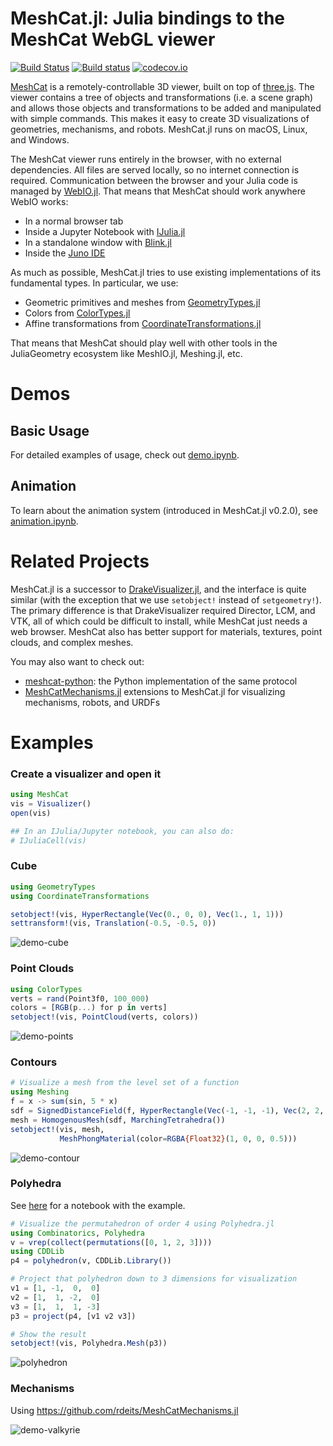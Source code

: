 # MeshCat.jl: Julia bindings to the MeshCat WebGL viewer

[![Build Status](https://travis-ci.org/rdeits/MeshCat.jl.svg?branch=master)](https://travis-ci.org/rdeits/MeshCat.jl)
[![Build status](https://ci.appveyor.com/api/projects/status/uasj23i8s14pw852?svg=true)](https://ci.appveyor.com/project/rdeits/meshcat-jl)
[![codecov.io](https://codecov.io/github/rdeits/MeshCat.jl/coverage.svg?branch=master)](https://codecov.io/github/rdeits/MeshCat.jl?branch=master)

[MeshCat](https://github.com/rdeits/meshcat) is a remotely-controllable 3D viewer, built on top of [three.js](https://threejs.org/). The viewer contains a tree of objects and transformations (i.e. a scene graph) and allows those objects and transformations to be added and manipulated with simple commands. This makes it easy to create 3D visualizations of geometries, mechanisms, and robots. MeshCat.jl runs on macOS, Linux, and Windows.

The MeshCat viewer runs entirely in the browser, with no external dependencies. All files are served locally, so no internet connection is required. Communication between the browser and your Julia code is managed by [WebIO.jl](https://github.com/JuliaGizmos/WebIO.jl). That means that MeshCat should work anywhere WebIO works:

* In a normal browser tab
* Inside a Jupyter Notebook with [IJulia.jl](https://github.com/JuliaLang/IJulia.jl)
* In a standalone window with [Blink.jl](https://github.com/JunoLab/Blink.jl)
* Inside the [Juno IDE](http://junolab.org/)

As much as possible, MeshCat.jl tries to use existing implementations of its fundamental types. In particular, we use:

* Geometric primitives and meshes from [GeometryTypes.jl](https://github.com/JuliaGeometry/GeometryTypes.jl)
* Colors from [ColorTypes.jl](https://github.com/JuliaGraphics/ColorTypes.jl)
* Affine transformations from [CoordinateTransformations.jl](https://github.com/FugroRoames/CoordinateTransformations.jl/)

That means that MeshCat should play well with other tools in the JuliaGeometry ecosystem like MeshIO.jl, Meshing.jl, etc.

# Demos

## Basic Usage

For detailed examples of usage, check out [demo.ipynb](demo.ipynb).

## Animation

To learn about the animation system (introduced in MeshCat.jl v0.2.0), see [animation.ipynb](animation.ipynb).

# Related Projects

MeshCat.jl is a successor to [DrakeVisualizer.jl](https://github.com/rdeits/DrakeVisualizer.jl), and the interface is quite similar (with the exception that we use `setobject!` instead of `setgeometry!`). The primary difference is that DrakeVisualizer required Director, LCM, and VTK, all of which could be difficult to install, while MeshCat just needs a web browser. MeshCat also has better support for materials, textures, point clouds, and complex meshes.

You may also want to check out:

* [meshcat-python](https://github.com/rdeits/meshcat-python): the Python implementation of the same protocol
* [MeshCatMechanisms.jl](https://github.com/rdeits/MeshCatMechanisms.jl) extensions to MeshCat.jl for visualizing mechanisms, robots, and URDFs

# Examples

### Create a visualizer and open it

```julia
using MeshCat
vis = Visualizer()
open(vis)

## In an IJulia/Jupyter notebook, you can also do:
# IJuliaCell(vis)
```

### Cube

```julia
using GeometryTypes
using CoordinateTransformations

setobject!(vis, HyperRectangle(Vec(0., 0, 0), Vec(1., 1, 1)))
settransform!(vis, Translation(-0.5, -0.5, 0))
```

![demo-cube](https://user-images.githubusercontent.com/591886/36703848-9da5abae-1b2b-11e8-8fa7-57e5cd3e2420.png)

### Point Clouds

```julia
using ColorTypes
verts = rand(Point3f0, 100_000)
colors = [RGB(p...) for p in verts]
setobject!(vis, PointCloud(verts, colors))
```

![demo-points](https://user-images.githubusercontent.com/591886/36703986-3d18e232-1b2c-11e8-8c40-a73e55cc93b6.png)

### Contours

```julia
# Visualize a mesh from the level set of a function
using Meshing
f = x -> sum(sin, 5 * x)
sdf = SignedDistanceField(f, HyperRectangle(Vec(-1, -1, -1), Vec(2, 2, 2)))
mesh = HomogenousMesh(sdf, MarchingTetrahedra())
setobject!(vis, mesh,
           MeshPhongMaterial(color=RGBA{Float32}(1, 0, 0, 0.5)))
```

![demo-contour](https://user-images.githubusercontent.com/591886/36703981-37b62ba6-1b2c-11e8-90aa-4c38486732e7.png)

### Polyhedra

See [here](https://github.com/JuliaPolyhedra/Polyhedra.jl/blob/master/examples/3D%20Plotting%20a%20projection%20of%20the%204D%20permutahedron.ipynb)
for a notebook with the example.

```julia
# Visualize the permutahedron of order 4 using Polyhedra.jl
using Combinatorics, Polyhedra
v = vrep(collect(permutations([0, 1, 2, 3])))
using CDDLib
p4 = polyhedron(v, CDDLib.Library())

# Project that polyhedron down to 3 dimensions for visualization
v1 = [1, -1,  0,  0]
v2 = [1,  1, -2,  0]
v3 = [1,  1,  1, -3]
p3 = project(p4, [v1 v2 v3])

# Show the result
setobject!(vis, Polyhedra.Mesh(p3))
```

![polyhedron](https://user-images.githubusercontent.com/591886/37313984-fa3b20c2-2627-11e8-8238-71607a7f16e7.png)

### Mechanisms

Using https://github.com/rdeits/MeshCatMechanisms.jl

![demo-valkyrie](https://user-images.githubusercontent.com/591886/36703991-41b6991a-1b2c-11e8-8804-24c56ddd94cc.png)

